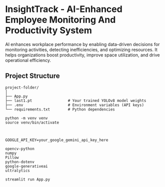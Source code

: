 

# InsightTrack - AI-Enhanced Employee Monitoring And Productivity System

AI enhances workplace performance by enabling data-driven decisions for monitoring activities, detecting inefficiencies, and optimizing resources. It helps organizations boost productivity, improve space utilization, and drive operational efficiency.

## Project Structure

```{bash, eval=FALSE}
project-folder/
│
├── App.py
├── last1.pt                # Your trained YOLOv8 model weights
├── .env                    # Environment variables (API keys)
└── requirements.txt        # Python dependencies

python -m venv venv
source venv/bin/activate



GOOGLE_API_KEY=your_google_gemini_api_key_here

opencv-python
numpy
Pillow
python-dotenv
google-generativeai
ultralytics

streamlit run App.py
